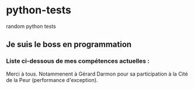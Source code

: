 # python-tests
random python tests

## Je suis le boss en programmation 
### Liste ci-dessous de mes compétences actuelles :
  
  
  
  
  
  
  
  
  
  
  
  
  
  
  
  
  
  
  
Merci à tous.
Notammenent à Gérard Darmon pour sa participation à la Cité de la Peur (performance d'exception).